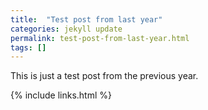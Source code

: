 ```yaml
---
title:  "Test post from last year"
categories: jekyll update
permalink: test-post-from-last-year.html
tags: []
---
```


This is just a test post from the previous year.

{% include links.html %}
